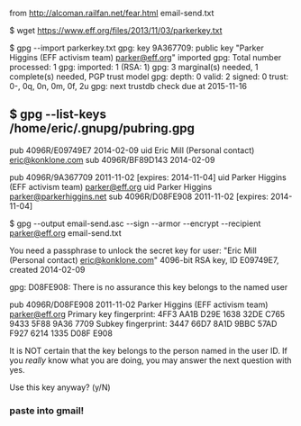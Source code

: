 from http://alcoman.railfan.net/fear.html
email-send.txt



$ wget https://www.eff.org/files/2013/11/03/parkerkey.txt

$ gpg --import parkerkey.txt
gpg: key 9A367709: public key "Parker Higgins (EFF activism team) <parker@eff.org>" imported
gpg: Total number processed: 1
gpg:               imported: 1  (RSA: 1)
gpg: 3 marginal(s) needed, 1 complete(s) needed, PGP trust model
gpg: depth: 0  valid:   2  signed:   0  trust: 0-, 0q, 0n, 0m, 0f, 2u
gpg: next trustdb check due at 2015-11-16



$ gpg --list-keys
/home/eric/.gnupg/pubring.gpg
-----------------------------
pub   4096R/E09749E7 2014-02-09
uid                  Eric Mill (Personal contact) <eric@konklone.com>
sub   4096R/BF89D143 2014-02-09

pub   4096R/9A367709 2011-11-02 [expires: 2014-11-04]
uid                  Parker Higgins (EFF activism team) <parker@eff.org>
uid                  Parker Higgins <parker@parkerhiggins.net>
sub   4096R/D08FE908 2011-11-02 [expires: 2014-11-04]




$ gpg --output email-send.asc --sign --armor --encrypt --recipient parker@eff.org email-send.txt

You need a passphrase to unlock the secret key for
user: "Eric Mill (Personal contact) <eric@konklone.com>"
4096-bit RSA key, ID E09749E7, created 2014-02-09




gpg: D08FE908: There is no assurance this key belongs to the named user

pub  4096R/D08FE908 2011-11-02 Parker Higgins (EFF activism team) <parker@eff.org>
 Primary key fingerprint: 4FF3 AA1B D29E 1638 32DE  C765 9433 5F88 9A36 7709
      Subkey fingerprint: 3447 66D7 8A1D 9BBC 57AD  F927 6214 1335 D08F E908

It is NOT certain that the key belongs to the person named
in the user ID.  If you *really* know what you are doing,
you may answer the next question with yes.

Use this key anyway? (y/N)



### paste into gmail!